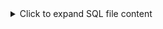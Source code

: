 <details> <summary>Click to expand SQL file content</summary>
-- 1. Create the database
CREATE DATABASE IF NOT EXISTS ecommerce_business;
USE ecommerce_business;

-- 2. Create the table
CREATE TABLE business (
    customers_id INT,
    orders INT,
    products VARCHAR(50),
    sales INT
);

-- 3. Insert sample data
INSERT INTO business VALUES
(1, 5, 'Mobile', 50000),
(2, 10, 'Laptop', 100000),
(3, 7, 'Ipad', 60000),
(4, 15, 'Memory', 10000),
(5, 12, 'sim', 5000);

-- 4. View all data
SELECT * FROM business;

-- 5. Total sales value
SELECT SUM(sales) AS total_sales FROM business;

-- 6. Average sales value
SELECT AVG(sales) AS average_sales FROM business;

-- 7. Product with the highest sales
SELECT * FROM business
ORDER BY sales DESC
LIMIT 1;

-- 8. Product with the lowest sales
SELECT * FROM business
ORDER BY sales ASC
LIMIT 1;

-- 9. Total number of orders per product
SELECT products, SUM(orders) AS total_orders
FROM business
GROUP BY products;

-- 10. Customers who placed more than 10 orders
SELECT * FROM business
WHERE orders > 10;

-- 11. Sales by product (descending)
SELECT products, sales
FROM business
ORDER BY sales DESC;

-- 12. Update product name 'sim' to 'SIM Card'
UPDATE business
SET products = 'SIM Card'
WHERE products = 'sim';

-- 13. Create a view for high sales products (sales > 50000)
CREATE VIEW high_sales_products AS
SELECT * FROM business
WHERE sales > 50000;

-- 14. Retrieve data from the view
SELECT * FROM high_sales_products;

-- 15. Add an index on products for optimization
CREATE INDEX idx_products ON business(products);

# Ecommerce Business SQL Analysis

This project contains SQL scripts to create a simple e-commerce database in MySQL and perform various data analysis tasks.

## Database Name
`ecommerce_business`

## Table Name
`business`

## Contents
- Table creation
- Sample data insert
- Sales analytics using SQL
- Views and indexes
